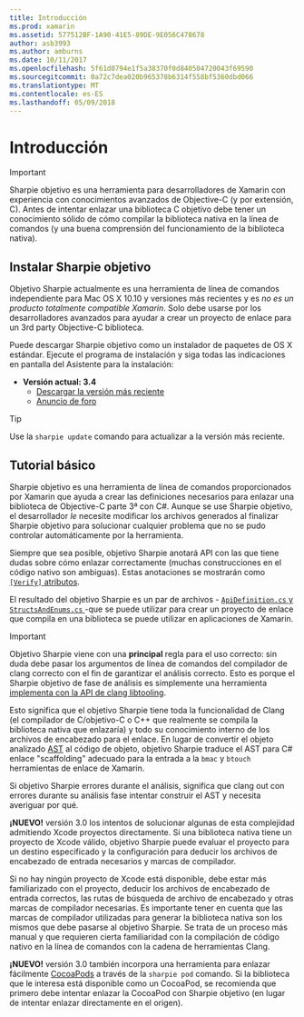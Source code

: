 ```yaml
---
title: Introducción
ms.prod: xamarin
ms.assetid: 577512BF-1A90-41E5-89DE-9E056C478678
author: asb3993
ms.author: amburns
ms.date: 10/11/2017
ms.openlocfilehash: 5f61d0794e1f5a38370f0d840504720043f69590
ms.sourcegitcommit: 0a72c7dea020b965378b6314f558bf5360dbd066
ms.translationtype: MT
ms.contentlocale: es-ES
ms.lasthandoff: 05/09/2018
---
```

# <a name="getting-started"></a>Introducción

> [!IMPORTANT]
> Sharpie objetivo es una herramienta para desarrolladores de Xamarin con experiencia con conocimientos avanzados de Objective-C (y por extensión, C). Antes de intentar enlazar una biblioteca C objetivo debe tener un conocimiento sólido de cómo compilar la biblioteca nativa en la línea de comandos (y una buena comprensión del funcionamiento de la biblioteca nativa).

<a name="installing" />

## <a name="installing-objective-sharpie"></a>Instalar Sharpie objetivo

Objetivo Sharpie actualmente es una herramienta de línea de comandos independiente para Mac OS X 10.10 y versiones más recientes y es _no es un producto totalmente compatible Xamarin_. Solo debe usarse por los desarrolladores avanzados para ayudar a crear un proyecto de enlace para un 3rd party Objective-C biblioteca.

Puede descargar Sharpie objetivo como un instalador de paquetes de OS X estándar.
Ejecute el programa de instalación y siga todas las indicaciones en pantalla del Asistente para la instalación:

- **Versión actual: 3.4**
  - [Descargar la versión más reciente](https://dl.xamarin.com/objective-sharpie/ObjectiveSharpie.pkg)
  - [Anuncio de foro](https://forums.xamarin.com/discussion/104800/objective-sharpie-3-4)

> [!TIP]
> Use la `sharpie update` comando para actualizar a la versión más reciente.

## <a name="basic-walkthrough"></a>Tutorial básico

Sharpie objetivo es una herramienta de línea de comandos proporcionados por Xamarin que ayuda a crear las definiciones necesarios para enlazar una biblioteca de Objective-C parte 3ª con C#.
Aunque se use Sharpie objetivo, el desarrollador *le* necesite modificar los archivos generados al finalizar Sharpie objetivo para solucionar cualquier problema que no se pudo controlar automáticamente por la herramienta.

Siempre que sea posible, objetivo Sharpie anotará API con las que tiene dudas sobre cómo enlazar correctamente (muchas construcciones en el código nativo son ambiguas).
Estas anotaciones se mostrarán como [ `[Verify]` atributos](~/cross-platform/macios/binding/objective-sharpie/platform/verify.md).

El resultado del objetivo Sharpie es un par de archivos - [ `ApiDefinition.cs` y `StructsAndEnums.cs` ](~/cross-platform/macios/binding/objective-sharpie/platform/apidefinitions-structsandenums.md) -que se puede utilizar para crear un proyecto de enlace que compila en una biblioteca se puede utilizar en aplicaciones de Xamarin.

> [!IMPORTANT]
> Objetivo Sharpie viene con una **principal** regla para el uso correcto: sin duda debe pasar los argumentos de línea de comandos del compilador de clang correcto con el fin de garantizar el análisis correcto. Esto es porque el Sharpie objetivo de fase de análisis es simplemente una herramienta [implementa con la API de clang libtooling](http://clang.llvm.org/docs/LibTooling.html).

Esto significa que el objetivo Sharpie tiene toda la funcionalidad de Clang (el compilador de C/objetivo-C o C++ que realmente se compila la biblioteca nativa que enlazaría) y todo su conocimiento interno de los archivos de encabezado para el enlace.
En lugar de convertir el objeto analizado [AST](http://en.wikipedia.org/wiki/Abstract_syntax_tree) al código de objeto, objetivo Sharpie traduce el AST para C# enlace "scaffolding" adecuado para la entrada a la `bmac` y `btouch` herramientas de enlace de Xamarin.

Si objetivo Sharpie errores durante el análisis, significa que clang out con errores durante su análisis fase intentar construir el AST y necesita averiguar por qué.

**¡NUEVO!** versión 3.0 los intentos de solucionar algunas de esta complejidad admitiendo Xcode proyectos directamente. Si una biblioteca nativa tiene un proyecto de Xcode válido, objetivo Sharpie puede evaluar el proyecto para un destino especificado y la configuración para deducir los archivos de encabezado de entrada necesarios y marcas de compilador.

Si no hay ningún proyecto de Xcode está disponible, debe estar más familiarizado con el proyecto, deducir los archivos de encabezado de entrada correctos, las rutas de búsqueda de archivo de encabezado y otras marcas de compilador necesarias. Es importante tener en cuenta que las marcas de compilador utilizadas para generar la biblioteca nativa son los mismos que debe pasarse al objetivo Sharpie. Se trata de un proceso más manual y que requieren cierta familiaridad con la compilación de código nativo en la línea de comandos con la cadena de herramientas Clang.

**¡NUEVO!** versión 3.0 también incorpora una herramienta para enlazar fácilmente [CocoaPods](https://cocoapods.org) a través de la `sharpie pod` comando.
Si la biblioteca que le interesa está disponible como un CocoaPod, se recomienda que primero debe intentar enlazar la CocoaPod con Sharpie objetivo (en lugar de intentar enlazar directamente en el origen).
